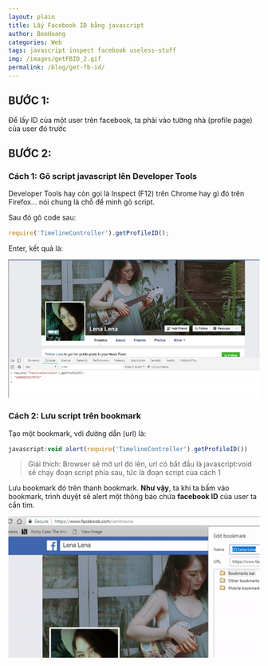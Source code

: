 ```yaml
---
layout: plain
title: Lấy Facebook ID bằng javascript
author: BeoHoang
categories: Web
tags: javascript inspect facebook useless-stuff
img: /images/getFBID_2.gif
permalink: /blog/get-fb-id/
---
```


## BƯỚC 1: 

Để lấy ID của một user trên facebook, ta phải vào tường nhà (profile page) của user đó trước

## BƯỚC 2:

### Cách 1: Gõ script javascript lên Developer Tools

Developer Tools hay còn gọi là Inspect (F12) trên Chrome hay gì đó trên Firefox... nói chung là chỗ để mình gõ script.

Sau đó gõ code sau:

```js
require('TimelineController').getProfileID();
```

Enter, kết quả là:

![img](/images/getFBID_1.jpg)

### Cách 2: Lưu script trên bookmark

Tạo một bookmark, với đường dẫn (url) là:

```js
javascript:void alert(require('TimelineController').getProfileID())
```

> Giải thích: Browser sẽ mở url đó lên, url có bắt đầu là javascript:void sẽ chạy đoạn script phía sau, tức là đoạn script của cách 1

Lưu bookmark đó trên thanh bookmark. **Như vậy**, ta khi ta bấm vào bookmark, trình duyệt sẽ alert một thông báo chứa **facebook ID** của user ta cần tìm.

![img](/images/getFBID_2.gif)